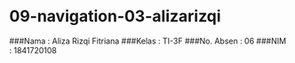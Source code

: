 # 09-navigation-03-alizarizqi
###Nama : Aliza Rizqi Fitriana
###Kelas : TI-3F
###No. Absen : 06
###NIM : 1841720108
